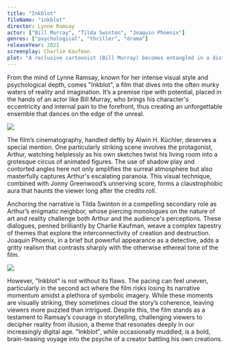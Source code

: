 ```yaml
---
title: "Inkblot"
fileName: "inkblot"
director: Lynne Ramsay
actor: ["Bill Murray", "Tilda Swinton", "Joaquin Phoenix"]
genres: ["psychological", "thriller", "drama"]
releaseYear: 2021
screenplay: Charlie Kaufman
plot: "A reclusive cartoonist (Bill Murray) becomes entangled in a disturbing mystery when his life's work inexplicably begins to animate real-world events."
---
```


From the mind of Lynne Ramsay, known for her intense visual style and psychological depth, comes "Inkblot", a film that dives into the often murky waters of reality and imagination. It’s a premise ripe with potential, placed in the hands of an actor like Bill Murray, who brings his character's eccentricity and internal pain to the forefront, thus creating an unforgettable ensemble that dances on the edge of the unreal.

![](/inkblot-1.webp)

The film’s cinematography, handled deftly by Alwin H. Küchler, deserves a special mention. One particularly striking scene involves the protagonist, Arthur, watching helplessly as his own sketches twist his living room into a grotesque circus of animated figures. The use of shadow play and contorted angles here not only amplifies the surreal atmosphere but also masterfully captures Arthur's escalating paranoia. This visual technique, combined with Jonny Greenwood’s unnerving score, forms a claustrophobic aura that haunts the viewer long after the credits roll.

Anchoring the narrative is Tilda Swinton in a compelling secondary role as Arthur’s enigmatic neighbor, whose piercing monologues on the nature of art and reality challenge both Arthur and the audience's perceptions. These dialogues, penned brilliantly by Charlie Kaufman, weave a complex tapestry of themes that explore the interconnectivity of creation and destruction. Joaquin Phoenix, in a brief but powerful appearance as a detective, adds a gritty realism that contrasts sharply with the otherwise ethereal tone of the film.

![](/inkblot-2.webp)

However, "Inkblot" is not without its flaws. The pacing can feel uneven, particularly in the second act where the film risks losing its narrative momentum amidst a plethora of symbolic imagery. While these moments are visually striking, they sometimes cloud the story’s coherence, leaving viewers more puzzled than intrigued. Despite this, the film stands as a testament to Ramsay’s courage in storytelling, challenging viewers to decipher reality from illusion, a theme that resonates deeply in our increasingly digital age. "Inkblot", while occasionally muddled, is a bold, brain-teasing voyage into the psyche of a creator battling his own creations.
